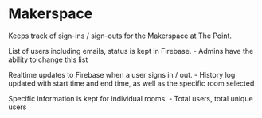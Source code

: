 # Makerspace
  Keeps track of sign-ins / sign-outs for the Makerspace at The Point.

  List of users including emails, status is kept in Firebase.
    - Admins have the ability to change this list
  
  Realtime updates to Firebase when a user signs in / out.
    - History log updated with start time and end time, as well as the specific room selected
    
  Specific information is kept for individual rooms.
    - Total users, total unique users
